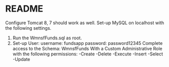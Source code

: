 # README #

Configure Tomcat 8, 7 should work as well.
Set-up MySQL on localhost with the following settings.
1. Run the WmnsfFunds.sql as root.
2. Set-up User:
username: fundsapp 
password: password12345
Complete access to the Schema: WmnsfFunds
With a Custom Administrative Role with the following permissions:
-Create
-Delete
-Execute
-Insert
-Select
-Update